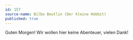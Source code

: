 ```yaml
---
id: 157
source-name: Bilbo Beutlin (Der kleine Hobbit)
published: true
---
```


<p>Guten Morgen! Wir wollen hier keine Abenteuer, vielen Dank!</p>


